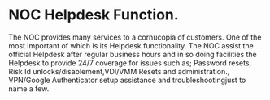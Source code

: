 # NOC Helpdesk Function.
The NOC provides many services to a cornucopia of customers. One of the most important of which is its Helpdesk functionality. The NOC assist the official Helpdesk after regular business hours and in so doing facilities the Helpdesk to provide 24/7 coverage for issues such as; Password resets, Risk Id unlocks/disablement,VDI/VMM Resets and administration., VPN/Google Authenticator setup assistance and troubleshootingjust to name a few.

